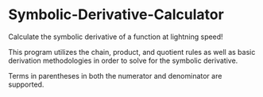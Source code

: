 # Symbolic-Derivative-Calculator
Calculate the symbolic derivative of a function at lightning speed!

This program utilizes the chain, product, and quotient rules as well as basic derivation methodologies in order to solve for the symbolic derivative.

Terms in parentheses in both the numerator and denominator are supported.
